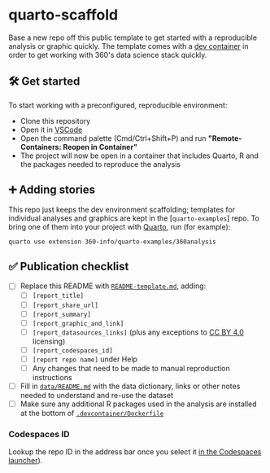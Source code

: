 # quarto-scaffold

Base a new repo off this public template to get started with a reproducible analysis or graphic quickly. The template comes with a [dev container](https://code.visualstudio.com/docs/remote/containers) in order to get working with 360's data science stack quickly.

## 🛠 Get started

To start working with a preconfigured, reproducible environment:

- Clone this repository
- Open it in [VSCode](https://code.visualstudio.com)
- Open the command palette (Cmd/Ctrl+Shift+P) and run **"Remote-Containers: Reopen in Container"**
- The project will now be open in a container that includes Quarto, R and the packages needed to reproduce the analysis

## ➕ Adding stories

This repo just keeps the dev environment scaffolding; templates for individual analyses and graphics are kept in the [`quarto-examples`] repo. To bring one of them into your project with [Quarto](https://quarto.org), run (for example):

```shell
quarto use extension 360-info/quarto-examples/360analysis
```

## ✅ Publication checklist

- [ ] Replace this README with [`README-template.md`](README-template.md), adding:
  * [ ] `[report_title]`
  * [ ] `[report_share_url]`
  * [ ] `[report_summary]`
  * [ ] `[report_graphic_and_link]`
  * [ ] `[report_datasources_links]` (plus any exceptions to [CC BY 4.0](https://creativecommons.org/licenses/by/4.0) licensing)
  * [ ] `[report_codespaces_id]`
  * [ ] `[report repo name]` under Help
  * [ ] Any changes that need to be made to manual reproduction instructions
- [ ] Fill in [`data/README.md`](data/README.md) with the data dictionary, links or other notes needed to understand and re-use the dataset
- [ ] Make sure any additional R packages used in the analysis are installed at the bottom of [`.devcontainer/Dockerfile`](.devcontainer/Dockerfile)

### Codespaces ID

Lookup the repo ID in the address bar once you select it [in the Codespaces launcher](https://github.com/codespaces/new)).


 

